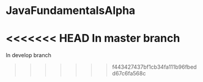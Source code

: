 # JavaFundamentalsAlpha
<<<<<<< HEAD
In master branch
=======
In develop branch
>>>>>>> f443427437bf1cb34fa111b96fbedd67c6fa568c
